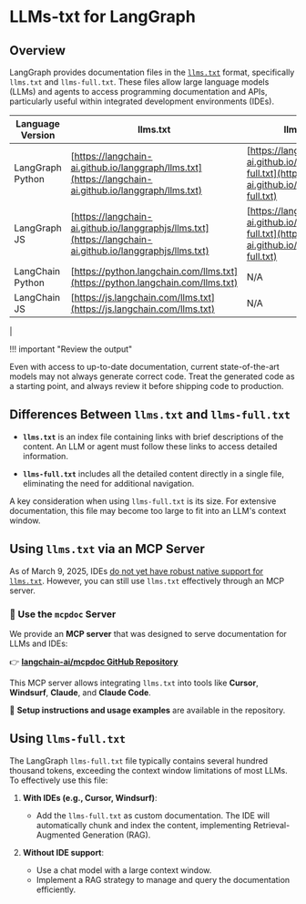 # LLMs-txt for LangGraph

## Overview

LangGraph provides documentation files in the [`llms.txt`](https://llmstxt.org/) format, specifically `llms.txt` and `llms-full.txt`. These files allow large language models (LLMs) and agents to access programming documentation and APIs, particularly useful within integrated development environments (IDEs).

| Language Version | llms.txt                                                                                                   | llms-full.txt                                                                                                        |
|------------------|------------------------------------------------------------------------------------------------------------|----------------------------------------------------------------------------------------------------------------------|
| LangGraph Python | [https://langchain-ai.github.io/langgraph/llms.txt](https://langchain-ai.github.io/langgraph/llms.txt)     | [https://langchain-ai.github.io/langgraph/llms-full.txt](https://langchain-ai.github.io/langgraph/llms-full.txt)     |
| LangGraph JS     | [https://langchain-ai.github.io/langgraphjs/llms.txt](https://langchain-ai.github.io/langgraphjs/llms.txt) | [https://langchain-ai.github.io/langgraphjs/llms-full.txt](https://langchain-ai.github.io/langgraphjs/llms-full.txt) |
| LangChain Python | [https://python.langchain.com/llms.txt](https://python.langchain.com/llms.txt)                             | N/A                                                                                                                  |
| LangChain JS     | [https://js.langchain.com/llms.txt](https://js.langchain.com/llms.txt)                                     | N/A                                                                                                                  |
|


!!! important "Review the output"

   Even with access to up-to-date documentation, current state-of-the-art models may not always generate correct code. Treat the generated code as a starting point, and always review it before shipping
   code to production.

## Differences Between `llms.txt` and `llms-full.txt`

- **`llms.txt`** is an index file containing links with brief descriptions of the content. An LLM or agent must follow these links to access detailed information.

- **`llms-full.txt`** includes all the detailed content directly in a single file, eliminating the need for additional navigation.

A key consideration when using `llms-full.txt` is its size. For extensive documentation, this file may become too large to fit into an LLM's context window.

## Using `llms.txt` via an MCP Server

As of March 9, 2025, IDEs [do not yet have robust native support for `llms.txt`](https://x.com/jeremyphoward/status/1902109312216129905?t=1eHFv2vdNdAckajnug0_Vw&s=19). However, you can still use `llms.txt` effectively through an MCP server.

### 🚀 Use the `mcpdoc` Server

We provide an **MCP server** that was designed to serve documentation for LLMs and IDEs:

👉 **[langchain-ai/mcpdoc GitHub Repository](https://github.com/langchain-ai/mcpdoc)**

This MCP server allows integrating `llms.txt` into tools like **Cursor**, **Windsurf**, **Claude**, and **Claude Code**.

📘 **Setup instructions and usage examples** are available in the repository.

## Using `llms-full.txt`

The LangGraph `llms-full.txt` file typically contains several hundred thousand tokens, exceeding the context window limitations of most LLMs. To effectively use this file:

1. **With IDEs (e.g., Cursor, Windsurf)**:
    - Add the `llms-full.txt` as custom documentation. The IDE will automatically chunk and index the content, implementing Retrieval-Augmented Generation (RAG).

2. **Without IDE support**:
    - Use a chat model with a large context window.
    - Implement a RAG strategy to manage and query the documentation efficiently.

